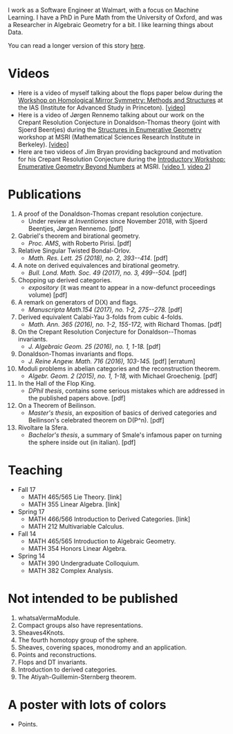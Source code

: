 I work as a Software Engineer at Walmart, with a focus on Machine Learning.
I have a PhD in Pure Math from the University of Oxford, and was a Researcher in Algebraic Geometry for a bit.
I like learning things about Data.

You can read a longer version of this story [here](bio).

# Videos

* Here is a video of myself talking about the flops paper below during the [Workshop on Homological Mirror Symmetry: Methods and Structures](https://video.ias.edu/taxonomy/term/21084) at the IAS (Institute for Advanced Study in Princeton). [[video](https://www.youtube.com/watch?v=SaeEcKIC3n0)]
* Here is a video of Jørgen Rennemo talking about our work on the Crepant Resolution Conjecture in Donaldson-Thomas theory (joint with Sjoerd Beentjes) during the [Structures in Enumerative Geometry](https://www.msri.org/workshops/816) workshop at MSRI (Mathematical Sciences Research Institute in Berkeley). [[video]](https://www.msri.org/workshops/816/schedules/23872)
* Here are two videos of Jim Bryan providing background and motivation for his Crepant Resolution Conjecture during the [Introductory Workshop: Enumerative Geometry Beyond Numbers](https://www.msri.org/workshops/815) at MSRI. [[video 1](https://www.msri.org/workshops/815/schedules/23413), [video 2](https://www.msri.org/workshops/815/schedules/23407)]

# Publications

1. A proof of the Donaldson-Thomas crepant resolution conjecture.
    * Under review at *Inventiones* since November 2018, with Sjoerd Beentjes, Jørgen Rennemo. [pdf]
2. Gabriel's theorem and birational geometry.
    * _Proc. AMS_, with Roberto Pirisi. [pdf]
2. Relative Singular Twisted Bondal-Orlov.
    * _Math. Res. Lett. 25 (2018), no. 2, 393--414_. [pdf]
2. A note on derived equivalences and birational geometry.
    * _Bull. Lond. Math. Soc. 49 (2017), no. 3, 499--504._ [pdf]
2. Chopping up derived categories.
    * _expository_ (it was meant to appear in a now-defunct proceedings volume) [pdf]
2. A remark on generators of D(X) and flags.
    * _Manuscripta Math.154 (2017), no. 1-2, 275--278._ [pdf]
2. Derived equivalent Calabi-Yau 3-folds from cubic 4-folds.
    * _Math. Ann. 365 (2016), no. 1-2, 155-172,_ with Richard Thomas. [pdf]
2. On the Crepant Resolution Conjecture for Donaldson--Thomas invariants.
    * _J. Algebraic Geom. 25 (2016), no. 1, 1-18._ [pdf]
2. Donaldson-Thomas invariants and flops.
    * _J. Reine Angew. Math. 716 (2016), 103-145._ [pdf] [erratum]
2. Moduli problems in abelian categories and the reconstruction theorem.
    * _Algebr. Geom. 2 (2015), no. 1, 1-18,_ with Michael Groechenig. [pdf]
2. In the Hall of the Flop King.
    * _DPhil thesis_, contains some serious mistakes which are addressed in the published papers above. [pdf]
2. On a Theorem of Beilinson.
    * _Master's thesis_, an exposition of basics of derived categories and Beilinson's celebrated theorem on D(P^n). [pdf]
2. Rivoltare la Sfera.
    * _Bachelor's thesis_, a summary of Smale's infamous paper on turning the sphere inside out (in italian). [pdf]

# Teaching
* Fall 17
    * MATH 465/565 Lie Theory. [link]
    * MATH 355 Linear Algebra. [link]
* Spring 17
    * MATH 466/566 Introduction to Derived Categories. [link]
    * MATH 212 Multivariable Calculus.
* Fall 14
    * MATH 465/565 Introduction to Algebraic Geometry.
    * MATH 354 Honors Linear Algebra.
* Spring 14
    * MATH 390 Undergraduate Colloquium.
    * MATH 382 Complex Analysis.

# Not intended to be published
1. whatsaVermaModule.
2. Compact groups also have representations.
2. Sheaves4Knots.
2. The fourth homotopy group of the sphere.
2. Sheaves, covering spaces, monodromy and an application.
2. Points and reconstructions.
1. Flops and DT invariants.
1. Introduction to derived categories.
1. The Atiyah-Guillemin-Sternberg theorem.

# A poster with lots of colors
* Points.
